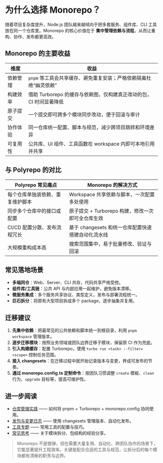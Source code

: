# 为什么选择 Monorepo？

随着项目复杂度提升，Node.js 团队越来越倾向于把多套服务、组件库、CLI 工具放在同一个仓库里。Monorepo 的核心价值在于 **集中管理依赖与流程**，从而让重构、协作、发布都更高效。

## Monorepo 的主要收益

| 维度     | 收益                                                               |
| -------- | ------------------------------------------------------------------ |
| 依赖管理 | `pnpm` 等工具会共享缓存、避免重复安装；严格依赖隔离杜绝“幽灵依赖”  |
| 构建效率 | 借助 Turborepo 的缓存与依赖图，仅构建真正改动的包，CI 时间显著降低 |
| 原子提交 | 一个提交即可跨多个模块同步改动，便于回滚与审计                     |
| 协作体验 | 同一仓库统一配置、脚本与规范，减少跨项目跳转和环境差异             |
| 可复用性 | 公共库、UI 组件、工具函数在 workspace 内即可本地引用并共享         |

## 与 Polyrepo 的对比

| Polyrepo 常见痛点                | Monorepo 的解决方式                                |
| -------------------------------- | -------------------------------------------------- |
| 每个仓库单独装依赖、重复维护脚本 | Workspace 共享依赖与脚本，一次配置多处使用         |
| 同步多个仓库中的接口或配置       | 原子提交 + Turborepo 构建，修改一次即可全仓库生效  |
| CI/CD 配置分散、发布流程冗长     | 基于 changesets 和统一仓库配置快速搭建自动化流水线 |
| 大规模重构成本高                 | 搜索范围集中，易于批量修改、验证与回滚             |

## 常见落地场景

- **多端同仓**：Web、Server、CLI 共存，代码共享严格受控。
- **组件库/工具链**：公共 API 与内部应用一起维护，避免版本漂移。
- **微服务集成**：多个服务共享协议、类型定义，发布与部署流程统一。
- **巨石拆分**：将原有大型项目拆成多个 package，逐步抽象并复用。

## 迁移建议

1. **先集中依赖**：把最常见的公共依赖和脚本统一到根目录，利用 `pnpm workspace` 管理版本。
2. **逐步迁移模块**：按照业务领域或团队边界迁移子模块，保留原 CI 作为兜底。
3. **引入构建缓存**：配置 Turborepo，使用 `turbo run <task> --filter=<scope>` 控制任务范围。
4. **接入 changesets**：在迁移过程中就开始记录版本与变更，养成可发布的节奏。
5. **通过 monorepo.config.ts 定制命令**：按团队习惯调整 `create` 模板、`clean` 行为、`upgrade` 目标等，提高可维护性。

## 进一步阅读

- [仓库管理实践](./manage.md) —— 如何将 pnpm + Turborepo + monorepo.config 协同使用。
- [发包与变更日志](./publish.md) —— 使用 changesets 管理版本、自动化发布。
- [工具专题](../tools/turborepo.md) —— 常用工具的配置与技巧。
- [常见思考](../thinking.md) —— 关于模块拆分、包结构的经验分享。

> Monorepo 不是银弹，但在需要大量复用、自动化、跨团队协作的场景下，它能显著提升工程效率。关键是配合合适的工具与规范，让拆分后的每个模块都有清晰的职责与边界。

